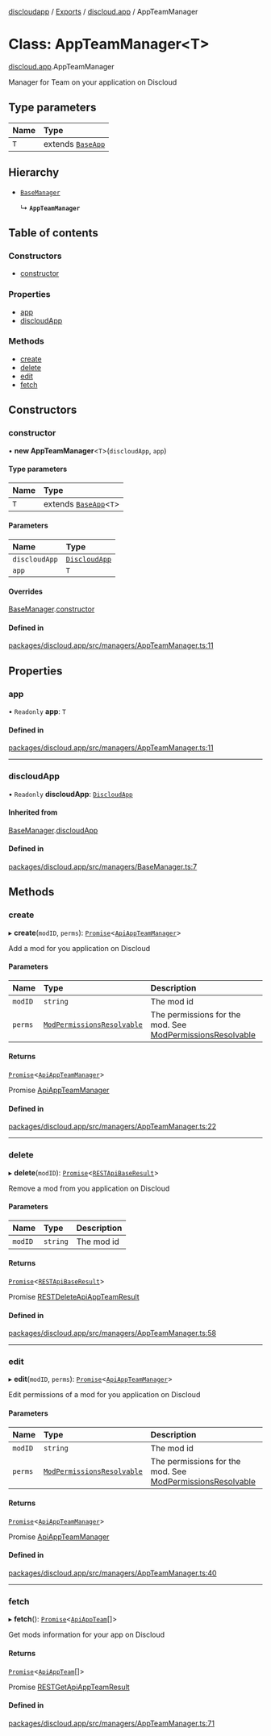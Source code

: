 [discloudapp](../README.md) / [Exports](../modules.md) / [discloud.app](../modules/discloud_app.md) / AppTeamManager

# Class: AppTeamManager<T\>

[discloud.app](../modules/discloud_app.md).AppTeamManager

Manager for Team on your application on Discloud

## Type parameters

| Name | Type |
| :------ | :------ |
| `T` | extends [`BaseApp`](discloud_app.BaseApp.md) |

## Hierarchy

- [`BaseManager`](discloud_app.BaseManager.md)

  ↳ **`AppTeamManager`**

## Table of contents

### Constructors

- [constructor](discloud_app.AppTeamManager.md#constructor)

### Properties

- [app](discloud_app.AppTeamManager.md#app)
- [discloudApp](discloud_app.AppTeamManager.md#discloudapp)

### Methods

- [create](discloud_app.AppTeamManager.md#create)
- [delete](discloud_app.AppTeamManager.md#delete)
- [edit](discloud_app.AppTeamManager.md#edit)
- [fetch](discloud_app.AppTeamManager.md#fetch)

## Constructors

### constructor

• **new AppTeamManager**<`T`\>(`discloudApp`, `app`)

#### Type parameters

| Name | Type |
| :------ | :------ |
| `T` | extends [`BaseApp`](discloud_app.BaseApp.md)<`T`\> |

#### Parameters

| Name | Type |
| :------ | :------ |
| `discloudApp` | [`DiscloudApp`](discloud_app.DiscloudApp.md) |
| `app` | `T` |

#### Overrides

[BaseManager](discloud_app.BaseManager.md).[constructor](discloud_app.BaseManager.md#constructor)

#### Defined in

[packages/discloud.app/src/managers/AppTeamManager.ts:11](https://github.com/discloud/discloud.app/blob/86003e6/packages/discloud.app/src/managers/AppTeamManager.ts#L11)

## Properties

### app

• `Readonly` **app**: `T`

#### Defined in

[packages/discloud.app/src/managers/AppTeamManager.ts:11](https://github.com/discloud/discloud.app/blob/86003e6/packages/discloud.app/src/managers/AppTeamManager.ts#L11)

___

### discloudApp

• `Readonly` **discloudApp**: [`DiscloudApp`](discloud_app.DiscloudApp.md)

#### Inherited from

[BaseManager](discloud_app.BaseManager.md).[discloudApp](discloud_app.BaseManager.md#discloudapp)

#### Defined in

[packages/discloud.app/src/managers/BaseManager.ts:7](https://github.com/discloud/discloud.app/blob/86003e6/packages/discloud.app/src/managers/BaseManager.ts#L7)

## Methods

### create

▸ **create**(`modID`, `perms`): [`Promise`]( https://developer.mozilla.org/en-US/docs/Web/JavaScript/Reference/Global_Objects/Promise )<[`ApiAppTeamManager`](../interfaces/discloud_app.ApiAppTeamManager.md)\>

Add a mod for you application on Discloud

#### Parameters

| Name | Type | Description |
| :------ | :------ | :------ |
| `modID` | `string` | The mod id |
| `perms` | [`ModPermissionsResolvable`](../modules/discloud_app.md#modpermissionsresolvable) | The permissions for the mod. See [ModPermissionsResolvable](../modules/discloud_app.md#modpermissionsresolvable) |

#### Returns

[`Promise`]( https://developer.mozilla.org/en-US/docs/Web/JavaScript/Reference/Global_Objects/Promise )<[`ApiAppTeamManager`](../interfaces/discloud_app.ApiAppTeamManager.md)\>

Promise [ApiAppTeamManager](../interfaces/discloud_app.ApiAppTeamManager.md)

#### Defined in

[packages/discloud.app/src/managers/AppTeamManager.ts:22](https://github.com/discloud/discloud.app/blob/86003e6/packages/discloud.app/src/managers/AppTeamManager.ts#L22)

___

### delete

▸ **delete**(`modID`): [`Promise`]( https://developer.mozilla.org/en-US/docs/Web/JavaScript/Reference/Global_Objects/Promise )<[`RESTApiBaseResult`](../interfaces/discloud_app.RESTApiBaseResult.md)\>

Remove a mod from you application on Discloud

#### Parameters

| Name | Type | Description |
| :------ | :------ | :------ |
| `modID` | `string` | The mod id |

#### Returns

[`Promise`]( https://developer.mozilla.org/en-US/docs/Web/JavaScript/Reference/Global_Objects/Promise )<[`RESTApiBaseResult`](../interfaces/discloud_app.RESTApiBaseResult.md)\>

Promise [RESTDeleteApiAppTeamResult](../modules/discloud_app.md#restdeleteapiappteamresult)

#### Defined in

[packages/discloud.app/src/managers/AppTeamManager.ts:58](https://github.com/discloud/discloud.app/blob/86003e6/packages/discloud.app/src/managers/AppTeamManager.ts#L58)

___

### edit

▸ **edit**(`modID`, `perms`): [`Promise`]( https://developer.mozilla.org/en-US/docs/Web/JavaScript/Reference/Global_Objects/Promise )<[`ApiAppTeamManager`](../interfaces/discloud_app.ApiAppTeamManager.md)\>

Edit permissions of a mod for you application on Discloud

#### Parameters

| Name | Type | Description |
| :------ | :------ | :------ |
| `modID` | `string` | The mod id |
| `perms` | [`ModPermissionsResolvable`](../modules/discloud_app.md#modpermissionsresolvable) | The permissions for the mod. See [ModPermissionsResolvable](../modules/discloud_app.md#modpermissionsresolvable) |

#### Returns

[`Promise`]( https://developer.mozilla.org/en-US/docs/Web/JavaScript/Reference/Global_Objects/Promise )<[`ApiAppTeamManager`](../interfaces/discloud_app.ApiAppTeamManager.md)\>

Promise [ApiAppTeamManager](../interfaces/discloud_app.ApiAppTeamManager.md)

#### Defined in

[packages/discloud.app/src/managers/AppTeamManager.ts:40](https://github.com/discloud/discloud.app/blob/86003e6/packages/discloud.app/src/managers/AppTeamManager.ts#L40)

___

### fetch

▸ **fetch**(): [`Promise`]( https://developer.mozilla.org/en-US/docs/Web/JavaScript/Reference/Global_Objects/Promise )<[`ApiAppTeam`](../interfaces/discloud_app.ApiAppTeam.md)[]\>

Get mods information for your app on Discloud

#### Returns

[`Promise`]( https://developer.mozilla.org/en-US/docs/Web/JavaScript/Reference/Global_Objects/Promise )<[`ApiAppTeam`](../interfaces/discloud_app.ApiAppTeam.md)[]\>

Promise [RESTGetApiAppTeamResult](../interfaces/discloud_app.RESTGetApiAppTeamResult.md)

#### Defined in

[packages/discloud.app/src/managers/AppTeamManager.ts:71](https://github.com/discloud/discloud.app/blob/86003e6/packages/discloud.app/src/managers/AppTeamManager.ts#L71)
